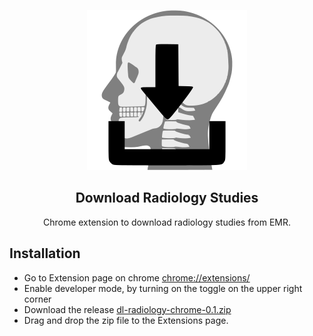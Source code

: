 <p align="center"><img src="images/dl-dicom.svg"/></p>

<h2 align="center">Download Radiology Studies</h2>

<p align="center">Chrome extension to download radiology studies from EMR.</p>

## Installation

* Go to Extension page on chrome [chrome://extensions/](chrome://extensions/)
* Enable developer mode, by turning on the toggle on the upper right corner
* Download the release [dl-radiology-chrome-0.1.zip](https://github.com/aliaafee/dl-radiology-chrome/releases/download/0.1/dl-radiology-chrome-0.1.zip)
* Drag and drop the zip file to the Extensions page.
